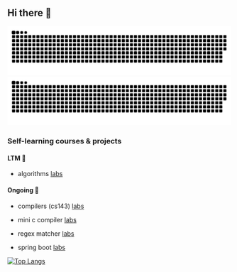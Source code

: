 ## Hi there 👋

![github contribution grid snake animation](https://raw.githubusercontent.com/jssonx/jssonx/output/github-contribution-grid-snake-dark.svg?palette=github-dark#gh-dark-mode-only)![github contribution grid snake animation](https://raw.githubusercontent.com/jssonx/jssonx/output/github-contribution-grid-snake.svg#gh-light-mode-only)    

### Self-learning courses & projects

#### LTM 🎏
- algorithms [labs](https://github.com/jssonx/leetcode_pg)

#### Ongoing 🌱
- compilers (cs143) [labs](https://github.com/jssonx/cs143-compilers)
- mini c compiler [labs](https://github.com/jssonx/minic)
- regex matcher [labs](https://github.com/jssonx/regex-matcher)

- spring boot [labs](https://github.com/jssonx/spring_demo)

[![Top Langs](https://github-readme-stats.vercel.app/api/top-langs/?username=jssonx&layout=compact)](https://github.com/jssonx)

<!--
**jssonx/jssonx** is a ✨ _special_ ✨ repository because its `README.md` (this file) appears on your GitHub profile.

Here are some ideas to get you started:

- 🔭 I’m currently working on ...
- 🌱 I’m currently learning ...
- 👯 I’m looking to collaborate on ...
- 🤔 I’m looking for help with ...
- 💬 Ask me about ...
- 📫 How to reach me: ...
- 😄 Pronouns: ...
- ⚡ Fun fact: ...
-->

